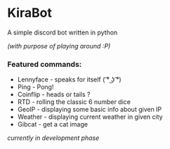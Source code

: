 # KiraBot
A simple discord bot written in python

_(with purpose of playing around :P)_

### Featured commands:

- Lennyface - speaks for itself ( ͡° ͜ʖ ͡°)
- Ping - Pong!
- Coinflip - heads or tails ?
- RTD - rolling the classic 6 number dice
- GeoIP - displaying some basic info about given IP
- Weather - displaying current weather in given city
- Gibcat - get a cat image

_currently in development phase_